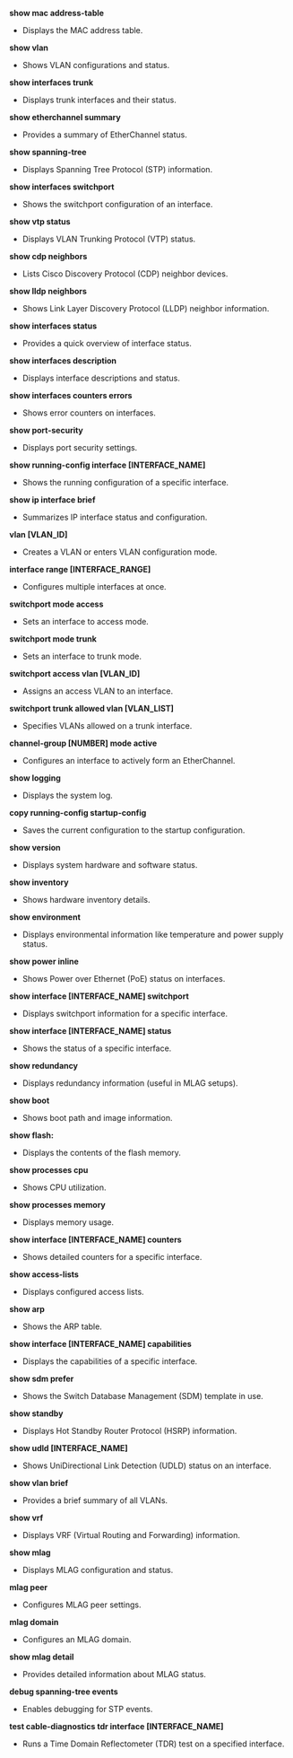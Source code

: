 
**show mac address-table**
  - Displays the MAC address table.

**show vlan**
  - Shows VLAN configurations and status.

**show interfaces trunk**
  - Displays trunk interfaces and their status.

**show etherchannel summary**
  - Provides a summary of EtherChannel status.

**show spanning-tree**
  - Displays Spanning Tree Protocol (STP) information.

**show interfaces switchport**
  - Shows the switchport configuration of an interface.

**show vtp status**
  - Displays VLAN Trunking Protocol (VTP) status.

**show cdp neighbors**
  - Lists Cisco Discovery Protocol (CDP) neighbor devices.

**show lldp neighbors**
  - Shows Link Layer Discovery Protocol (LLDP) neighbor information.

**show interfaces status**
- Provides a quick overview of interface status.

**show interfaces description**
- Displays interface descriptions and status.

**show interfaces counters errors**
- Shows error counters on interfaces.

**show port-security**
- Displays port security settings.

**show running-config interface [INTERFACE_NAME]**
- Shows the running configuration of a specific interface.

**show ip interface brief**
- Summarizes IP interface status and configuration.

**vlan [VLAN_ID]**
- Creates a VLAN or enters VLAN configuration mode.

**interface range [INTERFACE_RANGE]**
- Configures multiple interfaces at once.

**switchport mode access**
- Sets an interface to access mode.

**switchport mode trunk**
- Sets an interface to trunk mode.

**switchport access vlan [VLAN_ID]**
- Assigns an access VLAN to an interface.

**switchport trunk allowed vlan [VLAN_LIST]**
- Specifies VLANs allowed on a trunk interface.

**channel-group [NUMBER] mode active**
- Configures an interface to actively form an EtherChannel.

**show logging**
- Displays the system log.

**copy running-config startup-config**
- Saves the current configuration to the startup configuration.

**show version**
- Displays system hardware and software status.

**show inventory**
- Shows hardware inventory details.

**show environment**
- Displays environmental information like temperature and power supply status.

**show power inline**
- Shows Power over Ethernet (PoE) status on interfaces.

**show interface [INTERFACE_NAME] switchport**
- Displays switchport information for a specific interface.

**show interface [INTERFACE_NAME] status**
- Shows the status of a specific interface.

**show redundancy**
- Displays redundancy information (useful in MLAG setups).

**show boot**
- Shows boot path and image information.

**show flash:**
- Displays the contents of the flash memory.

**show processes cpu**
- Shows CPU utilization.

**show processes memory**
- Displays memory usage.

**show interface [INTERFACE_NAME] counters**
- Shows detailed counters for a specific interface.

**show access-lists**
- Displays configured access lists.

**show arp**
- Shows the ARP table.

**show interface [INTERFACE_NAME] capabilities**
- Displays the capabilities of a specific interface.

**show sdm prefer**
- Shows the Switch Database Management (SDM) template in use.

**show standby**
- Displays Hot Standby Router Protocol (HSRP) information.

**show udld [INTERFACE_NAME]**
- Shows UniDirectional Link Detection (UDLD) status on an interface.

**show vlan brief**
- Provides a brief summary of all VLANs.

**show vrf**
- Displays VRF (Virtual Routing and Forwarding) information.

**show mlag**
- Displays MLAG configuration and status.

**mlag peer**
- Configures MLAG peer settings.

**mlag domain**
- Configures an MLAG domain.

**show mlag detail**
- Provides detailed information about MLAG status.

**debug spanning-tree events**
- Enables debugging for STP events.

**test cable-diagnostics tdr interface [INTERFACE_NAME]**
- Runs a Time Domain Reflectometer (TDR) test on a specified interface.

